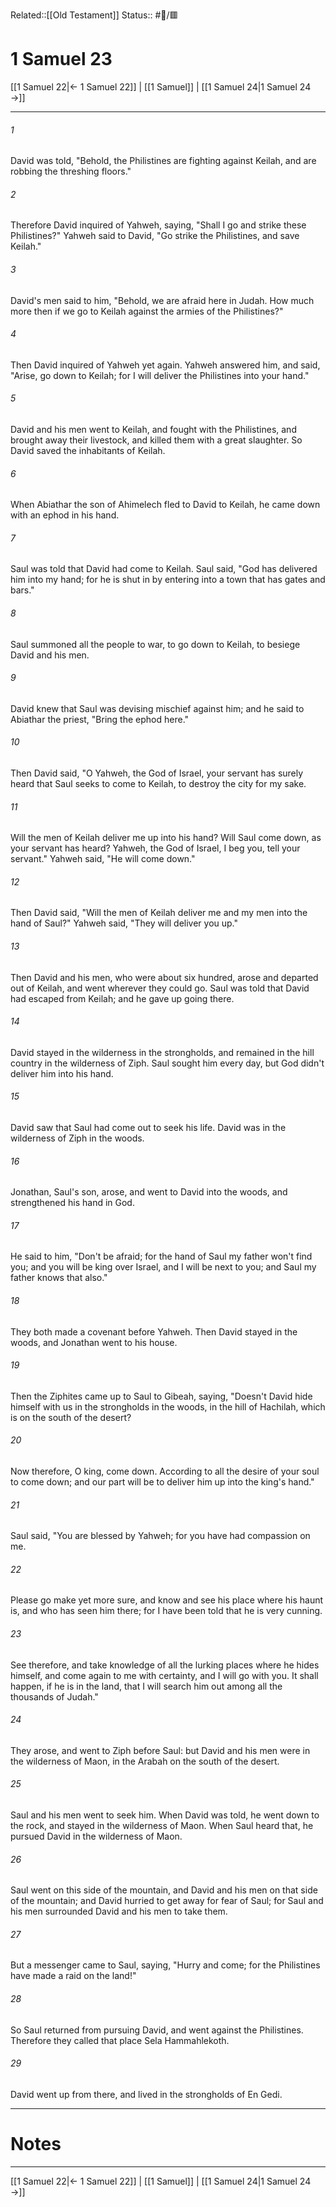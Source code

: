 Related::[[Old Testament]]
Status:: #📖/🟥
# 1 Samuel 23

[[1 Samuel 22|← 1 Samuel 22]] | [[1 Samuel]] | [[1 Samuel 24|1 Samuel 24 →]]
***



###### 1 
David was told, "Behold, the Philistines are fighting against Keilah, and are robbing the threshing floors." 

###### 2 
Therefore David inquired of Yahweh, saying, "Shall I go and strike these Philistines?" Yahweh said to David, "Go strike the Philistines, and save Keilah." 

###### 3 
David's men said to him, "Behold, we are afraid here in Judah. How much more then if we go to Keilah against the armies of the Philistines?" 

###### 4 
Then David inquired of Yahweh yet again. Yahweh answered him, and said, "Arise, go down to Keilah; for I will deliver the Philistines into your hand." 

###### 5 
David and his men went to Keilah, and fought with the Philistines, and brought away their livestock, and killed them with a great slaughter. So David saved the inhabitants of Keilah. 

###### 6 
When Abiathar the son of Ahimelech fled to David to Keilah, he came down with an ephod in his hand. 

###### 7 
Saul was told that David had come to Keilah. Saul said, "God has delivered him into my hand; for he is shut in by entering into a town that has gates and bars." 

###### 8 
Saul summoned all the people to war, to go down to Keilah, to besiege David and his men. 

###### 9 
David knew that Saul was devising mischief against him; and he said to Abiathar the priest, "Bring the ephod here." 

###### 10 
Then David said, "O Yahweh, the God of Israel, your servant has surely heard that Saul seeks to come to Keilah, to destroy the city for my sake. 

###### 11 
Will the men of Keilah deliver me up into his hand? Will Saul come down, as your servant has heard? Yahweh, the God of Israel, I beg you, tell your servant." Yahweh said, "He will come down." 

###### 12 
Then David said, "Will the men of Keilah deliver me and my men into the hand of Saul?" Yahweh said, "They will deliver you up." 

###### 13 
Then David and his men, who were about six hundred, arose and departed out of Keilah, and went wherever they could go. Saul was told that David had escaped from Keilah; and he gave up going there. 

###### 14 
David stayed in the wilderness in the strongholds, and remained in the hill country in the wilderness of Ziph. Saul sought him every day, but God didn't deliver him into his hand. 

###### 15 
David saw that Saul had come out to seek his life. David was in the wilderness of Ziph in the woods. 

###### 16 
Jonathan, Saul's son, arose, and went to David into the woods, and strengthened his hand in God. 

###### 17 
He said to him, "Don't be afraid; for the hand of Saul my father won't find you; and you will be king over Israel, and I will be next to you; and Saul my father knows that also." 

###### 18 
They both made a covenant before Yahweh. Then David stayed in the woods, and Jonathan went to his house. 

###### 19 
Then the Ziphites came up to Saul to Gibeah, saying, "Doesn't David hide himself with us in the strongholds in the woods, in the hill of Hachilah, which is on the south of the desert? 

###### 20 
Now therefore, O king, come down. According to all the desire of your soul to come down; and our part will be to deliver him up into the king's hand." 

###### 21 
Saul said, "You are blessed by Yahweh; for you have had compassion on me. 

###### 22 
Please go make yet more sure, and know and see his place where his haunt is, and who has seen him there; for I have been told that he is very cunning. 

###### 23 
See therefore, and take knowledge of all the lurking places where he hides himself, and come again to me with certainty, and I will go with you. It shall happen, if he is in the land, that I will search him out among all the thousands of Judah." 

###### 24 
They arose, and went to Ziph before Saul: but David and his men were in the wilderness of Maon, in the Arabah on the south of the desert. 

###### 25 
Saul and his men went to seek him. When David was told, he went down to the rock, and stayed in the wilderness of Maon. When Saul heard that, he pursued David in the wilderness of Maon. 

###### 26 
Saul went on this side of the mountain, and David and his men on that side of the mountain; and David hurried to get away for fear of Saul; for Saul and his men surrounded David and his men to take them. 

###### 27 
But a messenger came to Saul, saying, "Hurry and come; for the Philistines have made a raid on the land!" 

###### 28 
So Saul returned from pursuing David, and went against the Philistines. Therefore they called that place Sela Hammahlekoth. 

###### 29 
David went up from there, and lived in the strongholds of En Gedi.

---
# Notes


***
[[1 Samuel 22|← 1 Samuel 22]] | [[1 Samuel]] | [[1 Samuel 24|1 Samuel 24 →]]
